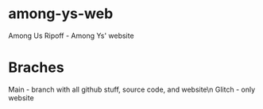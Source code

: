 # among-ys-web
Among Us Ripoff - Among Ys' website
# Braches
Main - branch with all github stuff, source code, and website\n
Glitch - only website
